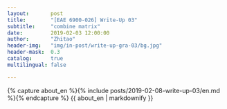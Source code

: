 ```yaml
---
layout:       post
title:        "[EAE 6900-026] Write-Up 03"
subtitle:     "combine matrix"
date:         2019-02-03 12:00:00
author:       "Zhitao"
header-img:   "img/in-post/write-up-gra-03/bg.jpg"
header-mask:  0.3
catalog:      true
multilingual: false

---
```


<!-- Chinese Version -->
<!-- <div class="zh post-container">
    {% capture about_zh %}{% include posts/2018-08-29-write-up-01/zh.md %}{% endcapture %}
    {{ about_zh | markdownify }}
</div> -->

<!-- English Version -->
<div class="en post-container">
    {% capture about_en %}{% include posts/2019-02-08-write-up-03/en.md %}{% endcapture %}
    {{ about_en | markdownify }}
</div>
